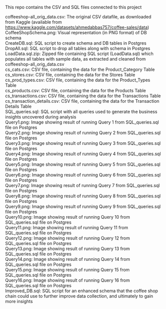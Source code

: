 This repo contains the CSV and SQL files connected to this project

coffeeshop-all_orig_data.csv: The original CSV datafile, as downloaded from Kaggle (available from https://www.kaggle.com/datasets/ahmedabbas757/coffee-sales/data)  
CoffeeShopSchema.png: Visual representation (in PNG format) of DB schema   
CreateDB.sql: SQL script to create schema and DB tables in Postgres  
DropAll.sql: SQL script to drop all tables along with schema in Postgres  
LoadData.sql.zip: Zipped file containing SQL script (LoadData.sql) which populates all tables with sample data, as extracted and cleaned from coffeeshop-all_orig_data.csv  
cs_cats.csv: CSV file, containing the data for the Product_Category Table  
cs_stores.csv: CSV file, containing the data for the Stores Table  
cs_prod_types.csv: CSV file, containing the data for the Product_Types Table  
cs_products.csv: CSV file, containing the data for the Products Table  
cs_transactions.csv: CSV file, containing the data for the Transactions Table  
cs_transaction_details.csv: CSV file, containing the data for the Transaction Details Table  
SQL_queries.sql: SQL script with all queries used to generate the business insights uncovered during analysis  
Query1.png: Image showing result of running Query 1 from SQL_queries.sql file on Postgres  
Query2.png: Image showing result of running Query 2 from SQL_queries.sql file on Postgres  
Query3.png: Image showing result of running Query 3 from SQL_queries.sql file on Postgres  
Query4.png: Image showing result of running Query 4 from SQL_queries.sql file on Postgres  
Query5.png: Image showing result of running Query 5 from SQL_queries.sql file on Postgres  
Query6.png: Image showing result of running Query 6 from SQL_queries.sql file on Postgres  
Query7.png: Image showing result of running Query 7 from SQL_queries.sql file on Postgres  
Query8.png: Image showing result of running Query 8 from SQL_queries.sql file on Postgres  
Query9.png: Image showing result of running Query 9 from SQL_queries.sql file on Postgres  
Query10.png: Image showing result of running Query 10 from SQL_queries.sql file on Postgres  
Query11.png: Image showing result of running Query 11 from SQL_queries.sql file on Postgres  
Query12.png: Image showing result of running Query 12 from SQL_queries.sql file on Postgres  
Query13.png: Image showing result of running Query 13 from SQL_queries.sql file on Postgres  
Query14.png: Image showing result of running Query 14 from SQL_queries.sql file on Postgres  
Query15.png: Image showing result of running Query 15 from SQL_queries.sql file on Postgres  
Query16.png: Image showing result of running Query 16 from SQL_queries.sql file on Postgres  
Improved_DB.sql: SQL script for an enhanced schema that the coffee shop chain could use to further improve data collection, and ultimately to gain more insights






